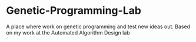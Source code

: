 # Genetic-Programming-Lab
A place where work on genetic programming and test new ideas out. Based on my work at the Automated Algorithm Design lab
